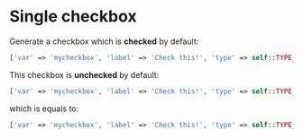 # Single checkbox

Generate a checkbox which is **checked** by default:

```php
['var' => 'mycheckbox', 'label' => 'Check this!', 'type' => self::TYPE_CHECKBOX, 'initvalue' => 1],
```

This checkbox is **unchecked** by default:

```php
['var' => 'mycheckbox', 'label' => 'Check this!', 'type' => self::TYPE_CHECKBOX],
```

which is equals to:

```php
['var' => 'mycheckbox', 'label' => 'Check this!', 'type' => self::TYPE_CHECKBOX, 'initvalue' => 0],
```